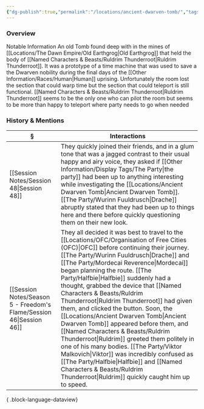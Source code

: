 ```yaml
---
{"dg-publish":true,"permalink":"/locations/ancient-dwarven-tomb/","tags":["Discovered"],"updated":"2025-09-27T12:55:00.730+01:00"}
---
```



### Overview
 Notable Information An old Tomb found deep with in the mines of [[Locations/The Dawn Empire/Old Earthgrog\|Old Earthgrog]] that held the body of [[Named Characters & Beasts/Ruldrim Thunderroot\|Ruldrim Thunderroot]]. It was a prototype of a time machine that was used to save a the Dwarven nobility during the final days of the [[Other Information/Races/Human\|Human]] uprising. Unfortunately the room lost the section that could warp time but the section that could teleport is still functional. [[Named Characters & Beasts/Ruldrim Thunderroot\|Ruldrim Thunderroot]] seems to be the only one who can pilot the room but seems to be more than happy to teleport where party needs to go  when needed

### History & Mentions
| §                                                                      | Interactions                                                                                                                                                                                                                                                                                                                                                                                                                                                                                                                                                                                                                               |
| ---------------------------------------------------------------------- | ------------------------------------------------------------------------------------------------------------------------------------------------------------------------------------------------------------------------------------------------------------------------------------------------------------------------------------------------------------------------------------------------------------------------------------------------------------------------------------------------------------------------------------------------------------------------------------------------------------------------------------------ |
| [[Session Notes/Session 48\|Session 48]]                            | They quickly joined their friends, and in a glum tone that was a jagged contrast to their usual happy and airy voice, they asked if [[Other Information/Display Tags/The Party\|the party]] had been up to anything interesting while investigating the [[Locations/Ancient Dwarven Tomb\|Ancient Dwarven Tomb]]. [[The Party/Wurinn Fuuldrusch\|Drache]] abruptly stated that they had been up to things here and there before quickly questioning them on their new look.                                                                                                                                                                                                                                                    |
| [[Session Notes/Season 5 - Freedom's Flame/Session 46\|Session 46]] | They all decided it was best to travel to the [[Locations/OFC/Organisation of Free Cities (OFC)\|OFC]] before continuing their journey. [[The Party/Wurinn Fuuldrusch\|Drache]] and [[The Party/Mordecai Reverence\|Mordecai]] began planning the route. [[The Party/Halfbie\|Halfbie]] suddenly had a thought, grabbed the device that [[Named Characters & Beasts/Ruldrim Thunderroot\|Ruldrim Thunderroot]] had given them, and clicked the button. Soon, the [[Locations/Ancient Dwarven Tomb\|Ancient Dwarven Tomb]] appeared before them, and [[Named Characters & Beasts/Ruldrim Thunderroot\|Ruldrim]] greeted them politely in one of his many bodies. [[The Party/Viktor Malkovich\|Viktor]] was incredibly confused as [[The Party/Halfbie\|Halfbie]] and [[Named Characters & Beasts/Ruldrim Thunderroot\|Ruldrim]] quickly caught him up to speed. |

{ .block-language-dataview}